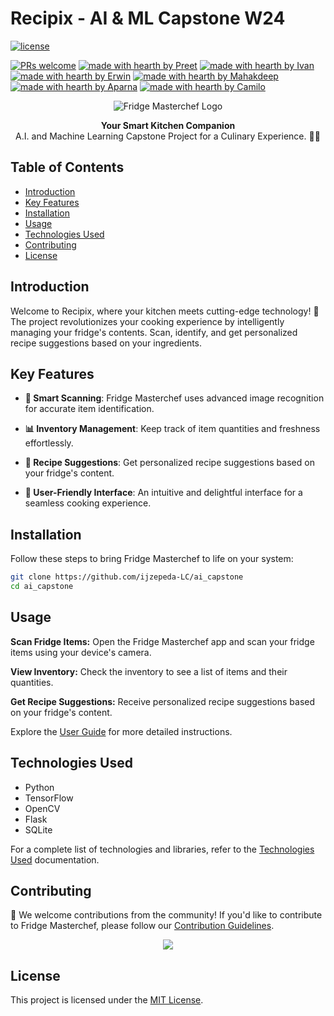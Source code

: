 # Recipix - AI & ML Capstone W24
[![license](https://img.shields.io/badge/License-blue)](LICENSE)

[![PRs welcome](https://img.shields.io/badge/PRs-welcome-ff69b4.svg?style=flat-square)]([(https://github.com/ijzepeda-LC/ai_capstone/issues)])
[![made with hearth by Preet](https://img.shields.io/badge/made%20with%20%E2%99%A5%20by-Preet-ff1414.svg?style=flat-square)](https://github.com/git-preet)
[![made with hearth by Ivan](https://img.shields.io/badge/made%20with%20%E2%99%A5%20by-Ivan-ff1414.svg?style=flat-square)](https://github.com/ijzepeda-LC)
[![made with hearth by Erwin](https://img.shields.io/badge/made%20with%20%E2%99%A5%20by-Erwin-ff1414.svg?style=flat-square)](https://github.com/gelnomo)
[![made with hearth by Mahakdeep](https://img.shields.io/badge/made%20with%20%E2%99%A5%20by-Mahakdeep-ff1414.svg?style=flat-square)](https://github.com/mahakdeepkaur)
[![made with hearth by Aparna](https://img.shields.io/badge/made%20with%20%E2%99%A5%20by-Aparna-ff1414.svg?style=flat-square)](https://github.com/AparnaVinit)
[![made with hearth by Camilo](https://img.shields.io/badge/made%20with%20%E2%99%A5%20by-Camilo-ff1414.svg?style=flat-square)](https://github.com/ceflorezrojas
)


<p align="center">
  <img src="https://www.lifewire.com/thmb/eZgqnW0I2vJojQEzNLlvCiFyL-o=/750x0/filters:no_upscale():max_bytes(150000):strip_icc():format(webp)/samsung-ha-ref-rf56k9540sr-family-hub-overview-5aa18f0e18ba010037c023a5.jpg" alt="Fridge Masterchef Logo">
</p>

<div align="center">
  <strong>Your Smart Kitchen Companion</strong>
  <br>
  A.I. and Machine Learning Capstone Project for a Culinary Experience. 🍏🍳
</div>

## Table of Contents

- [Introduction](#introduction)
- [Key Features](#key-features)
- [Installation](#installation)
- [Usage](#usage)
- [Technologies Used](#technologies-used)
- [Contributing](#contributing)
- [License](#license)

## Introduction

Welcome to Recipix, where your kitchen meets cutting-edge technology! 🌟 The project revolutionizes your cooking experience by intelligently managing your fridge's contents. Scan, identify, and get personalized recipe suggestions based on your ingredients.

## Key Features

- **📸 Smart Scanning**: Fridge Masterchef uses advanced image recognition for accurate item identification.
  
- **📊 Inventory Management**: Keep track of item quantities and freshness effortlessly.

- **🍲 Recipe Suggestions**: Get personalized recipe suggestions based on your fridge's content.

- **🎨 User-Friendly Interface**: An intuitive and delightful interface for a seamless cooking experience.

## Installation

Follow these steps to bring Fridge Masterchef to life on your system:

```bash
git clone https://github.com/ijzepeda-LC/ai_capstone
cd ai_capstone
```
## Usage

**Scan Fridge Items:** Open the Fridge Masterchef app and scan your fridge items using your device's camera.

**View Inventory:** Check the inventory to see a list of items and their quantities.

**Get Recipe Suggestions:** Receive personalized recipe suggestions based on your fridge's content.

Explore the [User Guide](docs/user-guide.md) for more detailed instructions.

## Technologies Used

- Python
- TensorFlow
- OpenCV
- Flask
- SQLite

For a complete list of technologies and libraries, refer to the [Technologies Used](docs/technologies.md) documentation.

## Contributing

🚀 We welcome contributions from the community! If you'd like to contribute to Fridge Masterchef, please follow our [Contribution Guidelines](CONTRIBUTING.md).
<p align="center">
  <img src="https://img.thedailybeast.com/image/upload/c_crop,d_placeholder_euli9k,h_1440,w_2560,x_0,y_0/dpr_1.5/c_limit,w_1044/fl_lossy,q_auto/v1664843339/LG_smart_refigerator_review_zsenrg">
</p>

## License

This project is licensed under the [MIT License](LICENSE).
